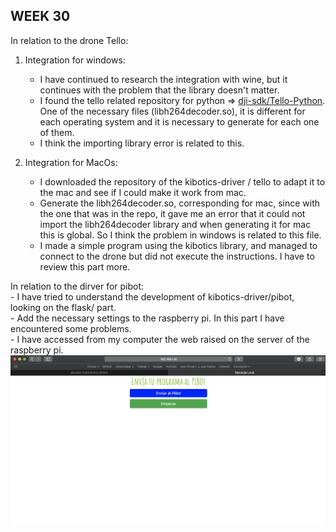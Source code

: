 ## WEEK 30

In relation to the drone Tello:   
1. Integration for windows:   
    - I have continued to research the integration with wine, but it continues with the problem that the library doesn't matter.    
    - I found the tello related repository for python => [dji-sdk/Tello-Python](https://github.com/dji-sdk/Tello-Python). One of the necessary files (libh264decoder.so), it is different for each operating system and it is necessary to generate for each one of them.     
    - I think the importing library error is related to this.   
    
2. Integration for MacOs:   
    - I downloaded the repository of the kibotics-driver / tello to adapt it to the mac and see if I could make it work from mac.   
    - Generate the libh264decoder.so, corresponding for mac, since with the one that was in the repo, it gave me an error that it could not import the libh264decoder library and when generating it for mac this is global. So I think the problem in windows is related to this file.    
    - I made a simple program using the kibotics library, and managed to connect to the drone but did not execute the instructions. I have to review this part more.   
    
In relation to the dirver for pibot:   
    - I have tried to understand the development of kibotics-driver/pibot, looking on the flask/ part.     
    - Add the necessary settings to the raspberry pi. In this part I have encountered some problems.    
    - I have accessed from my computer the web raised on the server of the raspberry pi.   
   ![pibot](https://raw.githubusercontent.com/dvalladaresv/TFG_David_Valladares/master/assets/week30/pibot_local.png)   